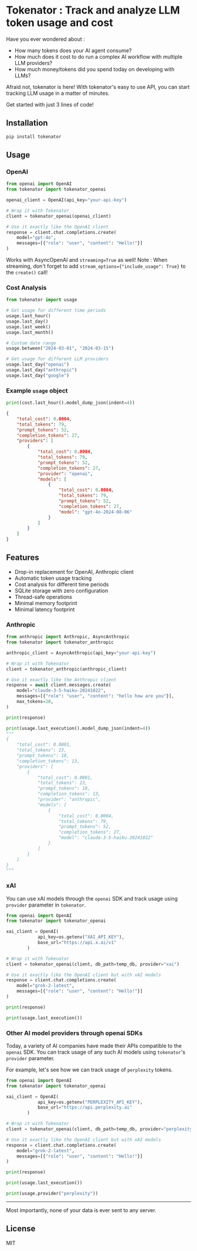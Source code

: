 # Tokenator : Track and analyze LLM token usage and cost

Have you ever wondered about :
- How many tokens does your AI agent consume? 
- How much does it cost to do run a complex AI workflow with multiple LLM providers?
- How much money/tokens did you spend today on developing with LLMs?

Afraid not, tokenator is here! With tokenator's easy to use API, you can start tracking LLM usage in a matter of minutes.

Get started with just 3 lines of code!

## Installation

```bash
pip install tokenator
```

## Usage

### OpenAI

```python
from openai import OpenAI
from tokenator import tokenator_openai

openai_client = OpenAI(api_key="your-api-key")

# Wrap it with Tokenator
client = tokenator_openai(openai_client)

# Use it exactly like the OpenAI client
response = client.chat.completions.create(
    model="gpt-4o",
    messages=[{"role": "user", "content": "Hello!"}]
)
```

Works with AsyncOpenAI and `streaming=True` as well!
Note : When streaming, don't forget to add `stream_options={"include_usage": True}` to the `create()` call!

### Cost Analysis

```python
from tokenator import usage

# Get usage for different time periods
usage.last_hour()
usage.last_day()
usage.last_week()
usage.last_month()

# Custom date range
usage.between("2024-03-01", "2024-03-15")

# Get usage for different LLM providers
usage.last_day("openai")
usage.last_day("anthropic")
usage.last_day("google")
```

### Example `usage` object

```python
print(cost.last_hour().model_dump_json(indent=4))
```

```json
{
    "total_cost": 0.0004,
    "total_tokens": 79,
    "prompt_tokens": 52,
    "completion_tokens": 27,
    "providers": [
        {
            "total_cost": 0.0004,
            "total_tokens": 79,
            "prompt_tokens": 52,
            "completion_tokens": 27,
            "provider": "openai",
            "models": [
                {
                    "total_cost": 0.0004,
                    "total_tokens": 79,
                    "prompt_tokens": 52,
                    "completion_tokens": 27,
                    "model": "gpt-4o-2024-08-06"
                }
            ]
        }
    ]
}
```

## Features

- Drop-in replacement for OpenAI, Anthropic client
- Automatic token usage tracking
- Cost analysis for different time periods
- SQLite storage with zero configuration
- Thread-safe operations
- Minimal memory footprint
- Minimal latency footprint

### Anthropic

```python
from anthropic import Anthropic, AsyncAnthropic
from tokenator import tokenator_anthropic

anthropic_client = AsyncAnthropic(api_key="your-api-key")

# Wrap it with Tokenator
client = tokenator_anthropic(anthropic_client)

# Use it exactly like the Anthropic client
response = await client.messages.create(
    model="claude-3-5-haiku-20241022",
    messages=[{"role": "user", "content": "hello how are you"}],
    max_tokens=20,
)

print(response)

print(usage.last_execution().model_dump_json(indent=4))
"""
{
    "total_cost": 0.0001,
    "total_tokens": 23,
    "prompt_tokens": 10,
    "completion_tokens": 13,
    "providers": [
        {
            "total_cost": 0.0001,
            "total_tokens": 23,
            "prompt_tokens": 10,
            "completion_tokens": 13,
            "provider": "anthropic",
            "models": [
                {
                    "total_cost": 0.0004,
                    "total_tokens": 79,
                    "prompt_tokens": 52,
                    "completion_tokens": 27,
                    "model": "claude-3-5-haiku-20241022"
                }
            ]
        }
    ]
}
"""
```

### xAI

You can use xAI models through the `openai` SDK and track usage using `provider` parameter in `tokenator`.

```python
from openai import OpenAI
from tokenator import tokenator_openai

xai_client = OpenAI(
            api_key=os.getenv("XAI_API_KEY"),
            base_url="https://api.x.ai/v1"
        )

# Wrap it with Tokenator
client = tokenator_openai(client, db_path=temp_db, provider="xai")

# Use it exactly like the OpenAI client but with xAI models
response = client.chat.completions.create(
    model="grok-2-latest",
    messages=[{"role": "user", "content": "Hello!"}]
)

print(response)

print(usage.last_execution())
```

### Other AI model providers through openai SDKs

Today, a variety of AI companies have made their APIs compatible to the `openai` SDK.
You can track usage of any such AI models using `tokenator`'s `provider` parameter.

For example, let's see how we can track usage of `perplexity` tokens.

```python
from openai import OpenAI
from tokenator import tokenator_openai

xai_client = OpenAI(
            api_key=os.getenv("PERPLEXITY_API_KEY"),
            base_url="https://api.perplexity.ai"
        )

# Wrap it with Tokenator
client = tokenator_openai(client, db_path=temp_db, provider="perplexity")

# Use it exactly like the OpenAI client but with xAI models
response = client.chat.completions.create(
    model="grok-2-latest",
    messages=[{"role": "user", "content": "Hello!"}]
)

print(response)

print(usage.last_execution())

print(usage.provider("perplexity"))
```

---

Most importantly, none of your data is ever sent to any server.

## License

MIT 